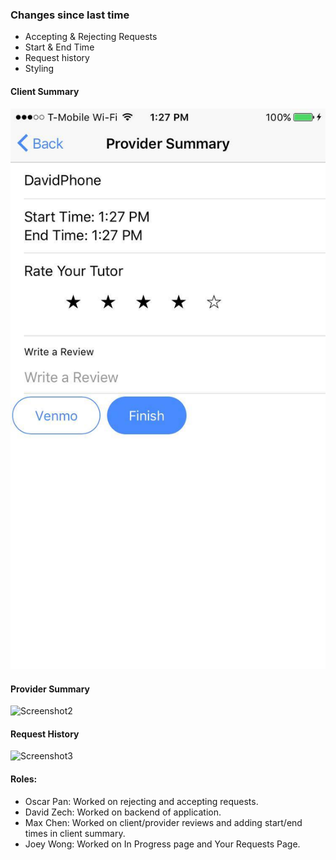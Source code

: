 ### Changes since last time

- Accepting & Rejecting Requests
- Start & End Time
- Request history
- Styling

#### Client Summary
![Screenshot1](images/clientSum.png)

#### Provider Summary
![Screenshot2](images/ProviderSum.png)

#### Request History
![Screenshot3](images/RequestHistory.png)

#### Roles:
- Oscar Pan: Worked on rejecting and accepting requests.
- David Zech: Worked on backend of application.
- Max Chen: Worked on client/provider reviews and adding start/end times in client summary.
- Joey Wong: Worked on In Progress page and Your Requests Page.
